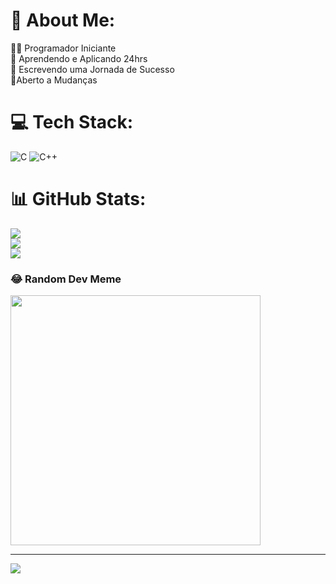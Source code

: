 # 💫 About Me:
👨‍💻 Programador Iniciante<br>🎯 Aprendendo e Aplicando 24hrs<br>📓 Escrevendo uma Jornada de Sucesso<br>💭Aberto a Mudanças


# 💻 Tech Stack:
![C](https://img.shields.io/badge/c-%2300599C.svg?style=plastic&logo=c&logoColor=white) ![C++](https://img.shields.io/badge/c++-%2300599C.svg?style=plastic&logo=c%2B%2B&logoColor=white)
# 📊 GitHub Stats:
![](https://github-readme-stats.vercel.app/api?username=RODRYCODE369&theme=highcontrast&hide_border=false&include_all_commits=false&count_private=true)<br/> ![](https://github-readme-streak-stats.herokuapp.com/?user=RODRYCODE369&theme=highcontrast&hide_border=false)<br/> ![](https://github-readme-stats.vercel.app/api/top-langs/?username=RODRYCODE369&theme=highcontrast&hide_border=false&include_all_commits=false&count_private=true&layout=compact)

### 😂 Random Dev Meme
<img src='https://memer-new.vercel.app/' style="height: 400px;"/>

---
[![](https://visitcount.itsvg.in/api?id=RODRYCODE369&icon=0&color=0)](https://visitcount.itsvg.in)

<!-- Proudly created with GPRM ( https://gprm.itsvg.in ) -->
